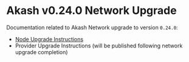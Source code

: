 # Akash v0.24.0 Network Upgrade

Documentation related to Akash Network upgrade to version `0.24.0`:

* [Node Upgrade Instructions](v0.24.0-upgrade-docs.md)
* Provider Upgrade Instructions (will be published following network upgrade completion)
